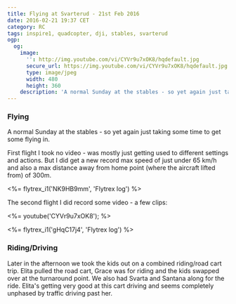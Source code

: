 ```yaml
---
title: Flying at Svarterud - 21st Feb 2016
date: 2016-02-21 19:37 CET
category: RC
tags: inspire1, quadcopter, dji, stables, svarterud
ogp:
  og:
    image:
      '': http://img.youtube.com/vi/CYVr9u7xOK8/hqdefault.jpg
      secure_url: https://img.youtube.com/vi/CYVr9u7xOK8/hqdefault.jpg
      type: image/jpeg
      width: 480
      height: 360
    description: 'A normal Sunday at the stables - so yet again just taking some time to get some flying in.'
---
```


### Flying

A normal Sunday at the stables - so yet again just taking some time to get some flying in.

First flight I took no video - was mostly just getting used to different settings and actions. But I did get a new record max speed of just under 65 km/h and also a max distance away from home point (where the aircraft lifted from) of 300m.

<%= flytrex_i1('NK9HB9mm', 'Flytrex log') %>

The second flight I did record some video - a few clips:

<%= youtube('CYVr9u7xOK8'); %>

<%= flytrex_i1('gHqC17j4', 'Flytrex log') %>

### Riding/Driving

Later in the afternoon we took the kids out on a combined riding/road cart trip. Elita pulled the road cart, Grace was for riding and the kids swapped over at the turnaround point. We also had Svarta and Santana along for the ride. Elita's getting very good at this cart driving and seems completely unphased by traffic driving past her.